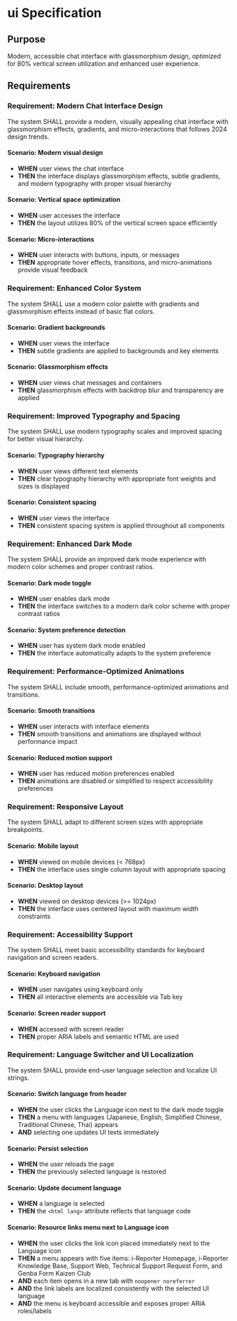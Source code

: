 # ui Specification

## Purpose
Modern, accessible chat interface with glassmorphism design, optimized for 80% vertical screen utilization and enhanced user experience.
## Requirements
### Requirement: Modern Chat Interface Design
The system SHALL provide a modern, visually appealing chat interface with glassmorphism effects, gradients, and micro-interactions that follows 2024 design trends.

#### Scenario: Modern visual design
- **WHEN** user views the chat interface
- **THEN** the interface displays glassmorphism effects, subtle gradients, and modern typography with proper visual hierarchy

#### Scenario: Vertical space optimization
- **WHEN** user accesses the interface
- **THEN** the layout utilizes 80% of the vertical screen space efficiently

#### Scenario: Micro-interactions
- **WHEN** user interacts with buttons, inputs, or messages
- **THEN** appropriate hover effects, transitions, and micro-animations provide visual feedback

### Requirement: Enhanced Color System
The system SHALL use a modern color palette with gradients and glassmorphism effects instead of basic flat colors.

#### Scenario: Gradient backgrounds
- **WHEN** user views the interface
- **THEN** subtle gradients are applied to backgrounds and key elements

#### Scenario: Glassmorphism effects
- **WHEN** user views chat messages and containers
- **THEN** glassmorphism effects with backdrop blur and transparency are applied

### Requirement: Improved Typography and Spacing
The system SHALL use modern typography scales and improved spacing for better visual hierarchy.

#### Scenario: Typography hierarchy
- **WHEN** user views different text elements
- **THEN** clear typography hierarchy with appropriate font weights and sizes is displayed

#### Scenario: Consistent spacing
- **WHEN** user views the interface
- **THEN** consistent spacing system is applied throughout all components

### Requirement: Enhanced Dark Mode
The system SHALL provide an improved dark mode experience with modern color schemes and proper contrast ratios.

#### Scenario: Dark mode toggle
- **WHEN** user enables dark mode
- **THEN** the interface switches to a modern dark color scheme with proper contrast ratios

#### Scenario: System preference detection
- **WHEN** user has system dark mode enabled
- **THEN** the interface automatically adapts to the system preference

### Requirement: Performance-Optimized Animations
The system SHALL include smooth, performance-optimized animations and transitions.

#### Scenario: Smooth transitions
- **WHEN** user interacts with interface elements
- **THEN** smooth transitions and animations are displayed without performance impact

#### Scenario: Reduced motion support
- **WHEN** user has reduced motion preferences enabled
- **THEN** animations are disabled or simplified to respect accessibility preferences

### Requirement: Responsive Layout
The system SHALL adapt to different screen sizes with appropriate breakpoints.

#### Scenario: Mobile layout
- **WHEN** viewed on mobile devices (< 768px)
- **THEN** the interface uses single column layout with appropriate spacing

#### Scenario: Desktop layout
- **WHEN** viewed on desktop devices (>= 1024px)
- **THEN** the interface uses centered layout with maximum width constraints

### Requirement: Accessibility Support
The system SHALL meet basic accessibility standards for keyboard navigation and screen readers.

#### Scenario: Keyboard navigation
- **WHEN** user navigates using keyboard only
- **THEN** all interactive elements are accessible via Tab key

#### Scenario: Screen reader support
- **WHEN** accessed with screen reader
- **THEN** proper ARIA labels and semantic HTML are used

### Requirement: Language Switcher and UI Localization
The system SHALL provide end-user language selection and localize UI strings.

#### Scenario: Switch language from header
- **WHEN** the user clicks the Language icon next to the dark mode toggle
- **THEN** a menu with languages (Japanese, English, Simplified Chinese, Traditional Chinese, Thai) appears
- **AND** selecting one updates UI texts immediately

#### Scenario: Persist selection
- **WHEN** the user reloads the page
- **THEN** the previously selected language is restored

#### Scenario: Update document language
- **WHEN** a language is selected
- **THEN** the `<html lang>` attribute reflects that language code

#### Scenario: Resource links menu next to Language icon
- **WHEN** the user clicks the link icon placed immediately next to the Language icon
- **THEN** a menu appears with five items: i-Reporter Homepage, i-Reporter Knowledge Base, Support Web, Technical Support Request Form, and Genba Form Kaizen Club
- **AND** each item opens in a new tab with `noopener noreferrer`
- **AND** the link labels are localized consistently with the selected UI language
- **AND** the menu is keyboard accessible and exposes proper ARIA roles/labels

